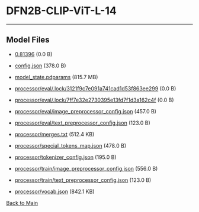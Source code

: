 
# DFN2B-CLIP-ViT-L-14
---



## Model Files

- [0.81396](https://paddlenlp.bj.bcebos.com/models/community/paddlemix/CLIP/DFN2B-CLIP-ViT-L-14/0.81396) (0.0 B)

- [config.json](https://paddlenlp.bj.bcebos.com/models/community/paddlemix/CLIP/DFN2B-CLIP-ViT-L-14/config.json) (378.0 B)

- [model_state.pdparams](https://paddlenlp.bj.bcebos.com/models/community/paddlemix/CLIP/DFN2B-CLIP-ViT-L-14/model_state.pdparams) (815.7 MB)

- [processor/eval/.lock/3121f9c7e091a741cad1d53f863ee299](https://paddlenlp.bj.bcebos.com/models/community/paddlemix/CLIP/DFN2B-CLIP-ViT-L-14/processor/eval/.lock/3121f9c7e091a741cad1d53f863ee299) (0.0 B)

- [processor/eval/.lock/7ff7e32e2730395e13fd7f1d3a162c4f](https://paddlenlp.bj.bcebos.com/models/community/paddlemix/CLIP/DFN2B-CLIP-ViT-L-14/processor/eval/.lock/7ff7e32e2730395e13fd7f1d3a162c4f) (0.0 B)

- [processor/eval/image_preprocessor_config.json](https://paddlenlp.bj.bcebos.com/models/community/paddlemix/CLIP/DFN2B-CLIP-ViT-L-14/processor/eval/image_preprocessor_config.json) (457.0 B)

- [processor/eval/text_preprocessor_config.json](https://paddlenlp.bj.bcebos.com/models/community/paddlemix/CLIP/DFN2B-CLIP-ViT-L-14/processor/eval/text_preprocessor_config.json) (123.0 B)

- [processor/merges.txt](https://paddlenlp.bj.bcebos.com/models/community/paddlemix/CLIP/DFN2B-CLIP-ViT-L-14/processor/merges.txt) (512.4 KB)

- [processor/special_tokens_map.json](https://paddlenlp.bj.bcebos.com/models/community/paddlemix/CLIP/DFN2B-CLIP-ViT-L-14/processor/special_tokens_map.json) (478.0 B)

- [processor/tokenizer_config.json](https://paddlenlp.bj.bcebos.com/models/community/paddlemix/CLIP/DFN2B-CLIP-ViT-L-14/processor/tokenizer_config.json) (195.0 B)

- [processor/train/image_preprocessor_config.json](https://paddlenlp.bj.bcebos.com/models/community/paddlemix/CLIP/DFN2B-CLIP-ViT-L-14/processor/train/image_preprocessor_config.json) (556.0 B)

- [processor/train/text_preprocessor_config.json](https://paddlenlp.bj.bcebos.com/models/community/paddlemix/CLIP/DFN2B-CLIP-ViT-L-14/processor/train/text_preprocessor_config.json) (123.0 B)

- [processor/vocab.json](https://paddlenlp.bj.bcebos.com/models/community/paddlemix/CLIP/DFN2B-CLIP-ViT-L-14/processor/vocab.json) (842.1 KB)


[Back to Main](../../../)